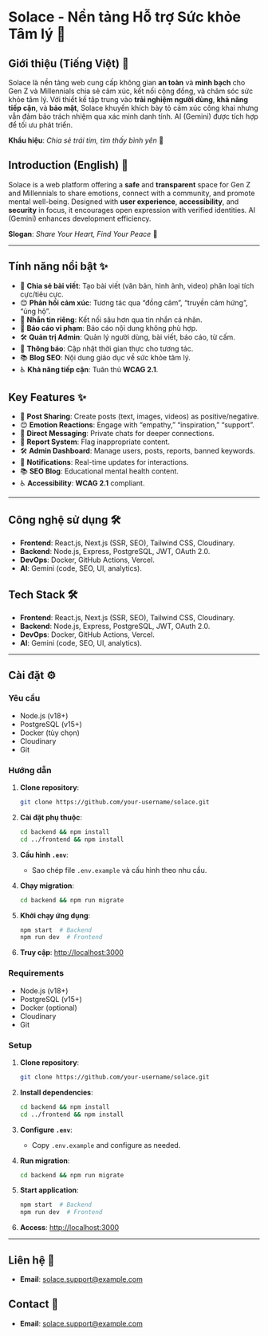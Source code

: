# Solace - Nền tảng Hỗ trợ Sức khỏe Tâm lý 🌟

## Giới thiệu (Tiếng Việt) 🌈

Solace là nền tảng web cung cấp không gian **an toàn** và **minh bạch** cho Gen Z và Millennials chia sẻ cảm xúc, kết nối cộng đồng, và chăm sóc sức khỏe tâm lý. Với thiết kế tập trung vào **trải nghiệm người dùng**, **khả năng tiếp cận**, và **bảo mật**, Solace khuyến khích bày tỏ cảm xúc công khai nhưng vẫn đảm bảo trách nhiệm qua xác minh danh tính. AI (Gemini) được tích hợp để tối ưu phát triển.

**Khẩu hiệu**: _Chia sẻ trái tim, tìm thấy bình yên_ 💖

## Introduction (English) 🌟

Solace is a web platform offering a **safe** and **transparent** space for Gen Z and Millennials to share emotions, connect with a community, and promote mental well-being. Designed with **user experience**, **accessibility**, and **security** in focus, it encourages open expression with verified identities. AI (Gemini) enhances development efficiency.

**Slogan**: _Share Your Heart, Find Your Peace_ 💖

---

## Tính năng nổi bật ✨

- 📝 **Chia sẻ bài viết**: Tạo bài viết (văn bản, hình ảnh, video) phân loại tích cực/tiêu cực.
- 😊 **Phản hồi cảm xúc**: Tương tác qua “đồng cảm”, “truyền cảm hứng”, “ủng hộ”.
- 💬 **Nhắn tin riêng**: Kết nối sâu hơn qua tin nhắn cá nhân.
- 🚨 **Báo cáo vi phạm**: Báo cáo nội dung không phù hợp.
- 🛠️ **Quản trị Admin**: Quản lý người dùng, bài viết, báo cáo, từ cấm.
- 🔔 **Thông báo**: Cập nhật thời gian thực cho tương tác.
- 📚 **Blog SEO**: Nội dung giáo dục về sức khỏe tâm lý.
- ♿ **Khả năng tiếp cận**: Tuân thủ **WCAG 2.1**.

## Key Features ✨

- 📝 **Post Sharing**: Create posts (text, images, videos) as positive/negative.
- 😊 **Emotion Reactions**: Engage with “empathy,” “inspiration,” “support”.
- 💬 **Direct Messaging**: Private chats for deeper connections.
- 🚨 **Report System**: Flag inappropriate content.
- 🛠️ **Admin Dashboard**: Manage users, posts, reports, banned keywords.
- 🔔 **Notifications**: Real-time updates for interactions.
- 📚 **SEO Blog**: Educational mental health content.
- ♿ **Accessibility**: **WCAG 2.1** compliant.

---

## Công nghệ sử dụng 🛠️

- **Frontend**: React.js, Next.js (SSR, SEO), Tailwind CSS, Cloudinary.
- **Backend**: Node.js, Express, PostgreSQL, JWT, OAuth 2.0.
- **DevOps**: Docker, GitHub Actions, Vercel.
- **AI**: Gemini (code, SEO, UI, analytics).

## Tech Stack 🛠️

- **Frontend**: React.js, Next.js (SSR, SEO), Tailwind CSS, Cloudinary.
- **Backend**: Node.js, Express, PostgreSQL, JWT, OAuth 2.0.
- **DevOps**: Docker, GitHub Actions, Vercel.
- **AI**: Gemini (code, SEO, UI, analytics).

---

## Cài đặt ⚙️

### Yêu cầu

- Node.js (v18+)
- PostgreSQL (v15+)
- Docker (tùy chọn)
- Cloudinary
- Git

### Hướng dẫn

1. **Clone repository**:
   ```bash
   git clone https://github.com/your-username/solace.git
   ```

2. **Cài đặt phụ thuộc**:
   ```bash
   cd backend && npm install
   cd ../frontend && npm install
   ```

3. **Cấu hình `.env`**:
   - Sao chép file `.env.example` và cấu hình theo nhu cầu.

4. **Chạy migration**:
   ```bash
   cd backend && npm run migrate
   ```

5. **Khởi chạy ứng dụng**:
   ```bash
   npm start  # Backend
   npm run dev  # Frontend
   ```

6. **Truy cập**: [http://localhost:3000](http://localhost:3000)

### Requirements

- Node.js (v18+)
- PostgreSQL (v15+)
- Docker (optional)
- Cloudinary
- Git

### Setup

1. **Clone repository**:
   ```bash
   git clone https://github.com/your-username/solace.git
   ```

2. **Install dependencies**:
   ```bash
   cd backend && npm install
   cd ../frontend && npm install
   ```

3. **Configure `.env`**:
   - Copy `.env.example` and configure as needed.

4. **Run migration**:
   ```bash
   cd backend && npm run migrate
   ```

5. **Start application**:
   ```bash
   npm start  # Backend
   npm run dev  # Frontend
   ```

6. **Access**: [http://localhost:3000](http://localhost:3000)

---

## Liên hệ 📧

- **Email**: [solace.support@example.com](mailto:solace.support@example.com)

## Contact 📧

- **Email**: [solace.support@example.com](mailto:solace.support@example.com)
